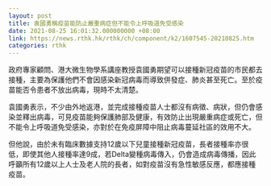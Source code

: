 ```yaml
---
layout: post
title: 袁國勇稱疫苗能防止嚴重病症但不能令上呼吸道免受感染
date: 2021-08-25 16:01:32.000000000 +08:00
link: https://news.rthk.hk/rthk/ch/component/k2/1607545-20210825.htm
categories: rthk
---
```


政府專家顧問、港大微生物學系講座教授袁國勇期望可以接種新冠疫苗的市民都去接種，主要為保護他們不會因感染新冠病毒而導致併發症、肺炎甚至死亡。至於疫苗能否令患者不放出病毒，現時不太清楚。

袁國勇表示，不少由外地返港，並完成接種疫苗人士都沒有病徵、病狀，但仍會感染並釋出病毒，可見疫苗能夠保護肺部及健康，有效防止出現嚴重病症或死亡，但不能令上呼吸道免受感染，亦對於在免疫屏障中阻止病毒蔓延社區的效用不大。

但他說，由於未有臨床數據支持12歲以下兒童接種新冠疫苗，長者接種率亦很低，即使其他人接種率達9成，若Delta變種病毒傳入，仍會造成病毒傳播，因此呼籲所有12歲以上人士及老人院的長者，如對疫苗沒有急性敏感反應，都應接種疫苗。
